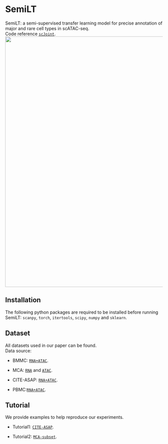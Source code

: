 # SemiLT
SemiLT: a semi-supervised transfer learning model for precise annotation of major and rare cell types in scATAC-seq.<br>
Code reference [`scJoint`](https://github.com/SydneyBioX/scJoint).<br>
<img src="https://github.com/Gut2Sdu/SemiLT/blob/main/Supplementary%20Information/SemiLT.jpg" width="800px">

## Installation
The following python packages are required to be installed before running SemiLT: 
`scanpy`, `torch`, `itertools`, `scipy`, `numpy` and `sklearn`.

## Dataset
All datasets used in our paper can be found.<br>
Data source: <br>

* BMMC: [`RNA+ATAC`](https://www.ncbi.nlm.nih.gov/geo/query/acc.cgi?acc=GSE194122).<br>

* MCA: [`RNA`](https://tabula-muris.ds.czbiohub.org/) and [`ATAC`](https://atlas.gs.washington.edu/mouse-atac/).<br>

* CITE-ASAP: [`RNA+ATAC`](https://github.com/SydneyBioX/scJoint).<br>

* PBMC:[`RNA+ATAC`](https://stuartlab.org/signac/articles/pbmc_vignette).

## Tutorial
We provide examples to help reproduce our experiments.<br>
* Tutorial1: [`CITE-ASAP`](https://github.com/Gut2Sdu/SemiLT/blob/main/tutorial/CITE-seq%20and%20ASAP-seq%20integration%20using%20SemiLT.ipynb).<br>

* Tutorial2: [`MCA-subset`](https://github.com/Gut2Sdu/SemiLT/blob/main/tutorial/MCA-subset%20dataset%20integration%20using%20SemiLT.ipynb).<br>
